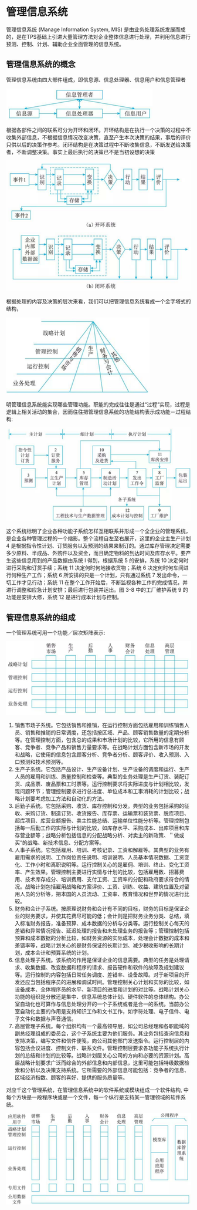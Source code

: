 # 管理信息系统


管理信息系统 (Manage Information System, MIS) 是由业务处理系统发展而成的，是在TPS基础上引进大量管理方法对企业整体信息进行处理，并利用信息进行预测、控制、计划、辅助企业全面管理的信息系统。


## 管理信息系统的概念

管理信息系统由四大部件组成，即信息源、信息处理器、信息用户和信息管理者


![alt text](3管理信息系统/管理信息系统总体结构.png)


根据各部件之间的联系可分为开环和闭环。开环结构是在执行一个决策的过程中不收集外部信息，不根据信息情况改变决策，直至产生本次决策的结果，事后的评价只供以后的决策作参考。闭环结构是在决策过程中不断收集信息，不断发送给决策者，不断调整决策。事实上最后执行的决策已不是当初设想的决策

![alt text](3管理信息系统/开环闭环结构.png)


根据处理的内容及决策的层次来看，我们可以把管理信息系统看成一个金字塔式的结构，

![alt text](3管理信息系统/管理信息系统的金字塔结构.png)


明管理信息系统能实现哪些管理功能。职能的完成往往是通过“过程”实现，过程是逻辑上相关活动的集合，因而往往把管理信息系统的功能结构表示成功能－过程结构:

![alt text](3管理信息系统/管理信息系统的功能-过程结构.png)

这个系统标明了企业各种功能子系统怎样互相联系并形成一个全企业的管理系统，是企业各种管理过程的一个缩影。整个流程自左至右展开，这里的企业主生产计划 4 是根据指令性计划、订货服务以及预测的结果来制订的。通过库存管理决定需要多少原料、半成品、外购件以及资金，而且确定物料的到达时间及库存水平。要产生这些信息用到的产品数据由系统 l 得到，根据系统 5 的安排，系统 10 决定何时进行采购和订货手续；系统 11 决定何时何地接收货物；系统 6 决定何时何车间进行何种生产工作；系统 6 所安排的只是一个计划，只有通过系统 7 发出命令，一切工作才见行动；系统 11 在整个工作开始后，不断监视各种工作的完成情况，并进行调整和应急计划安排；最后进行包装并运出。图 3-8 中的工厂维护系统 9 的功能是安排大修，系统 12 是进行成本计划与控制。



## 管理信息系统的组成

一个管理系统可用一个功能／层次矩阵表示:

![alt text](3管理信息系统/功能层次矩阵.png)

1. 销售市场子系统。它包括销售和推销，在运行控制方面包括雇用和训练销售人员、销售和推销的日常调度，还包括按区域、产品、顾客销售数量的定期分析等。在管理控制方面，包含总的成果和市场计划的比较，它所用的信息有顾客、竞争者、竞争产品和销售力量要求等。在战略计划方面包含新市场的开发和战略，它使用的信息包含顾客分析、竞争者分析、顾客评价、收入预测、入口预测和技术预测等。
2. 生产子系统。它包括产品设计、生产设备计划、生产设备的调度和运行、生产人员的雇用和训练、质量控制和检查等。典型的业务处理是生产订货、装配订货、成品票、废品票和工时票等。运行控制要求将实际进度与计划相比较，发现问题环节；管理控制要求进行总进度、单位成本和工事消耗的计划比较；战略计划要考虑加工方法和自动化的方法。
3. 后勤子系统。它包括采购、收货、库存控制和分发。典型的业务包括采购的征收、采购订货、制造订货、收货报告、库存票、运输票和装货票、脱库项目、超库项目、库营业额报告、卖主性能总结、运输单位性能分析等。管理控制包括每一后勤工作的实际与计划的比较，如库存水平、采购成本、出库项目和库存营业额等；战略分析包括信息的分配战略分析、对卖主的新政策、＂做或买”的战略、新技术信息、分配方案等。
4. 人事子系统。它包括雇用、培训、考核记录、工资和解雇等。其典型的业务有雇用需求的说明、工作岗位责任说明、培训说明、人员基本情况数据、工资变化、工作小时和离职说明等。运行控制关心的是雇佣、培训、终止、变化工资率、产生效果。管理控制主要进行实情与计划的比较，包括雇用数、招募费用、技术库存成分、培训费用、支付工资、工资率的分配和政府要求符合的情况。战略计划包括雇用战略和方案评价、工资、训练、收益、建筑位置及对留用人员的分析等，把本国的人员流动、工资率、教育情况和世界的情况进行比较。
5. 财务和会计子系统。按原理说财务和会计有不同的目标，财务的目标是保证企业的财务要求，并使其花费尽可能的低；会计则是把财务业务分类、总结，填入标准财务报告，准备预算、成本数据的分析与分类等。运行控制关心每天的差错和异常情况报告、延迟处理的报告和未处理业务的报告等；管理控制包括预算和成本数据的分析比较，如财务资源的实际成本，处理会计数据的成本和差错率等，战略计划关心的是财务保证的长期计划、减少税收影响的长期计划，成本会计和预算系统的计划。
6. 信息处理子系统。该系统的作用是保证企业的信息需要。典型的任务是处理请求、收集数据、改变数据和程序的请求、报告硬件和软件的故障及规划建议等。运行控制的内容包括日常任务调度、差错率、设备故障。对于新项目的开发还应当包括程序员的进展和调试时间。管理控制关心计划和实际的比较，如设备成本、全体程序员的水平、新项目的进度和计划的对比等。战略计划关心功能的组织是分散还是集中、信息系统总体计划、硬件软件的总体结构。办公室自动化也可算作与信息处理分开的一个子系统或者是合一的系统。当前办公室自动化主要的作用是支持知识工作和文书工作，如字符处理、电子信件、电子文件和数据与声音通信。
7. 高层管理子系统。每个组织均有一个最高领导层，如公司总经理和各职能域的副总经理组成的委员会，这个子系统主要为他们服务。其业务包括查询信息和支持决策，编写文件和信件便笺，向公司其他部门发送指令。运行控制层的内容包括会议进度、控制文件、联系文件。管理控制层要求各功能子系统执行计划的总结和计划的比较等。战略计划层关心公司的方向和必要的资源计划。高层战略计划要求广泛而综合的外部信息和内部信息，这里可能包括特级数据检索和分析以及决策支持系统。它所需要的外部信息可能包括：竞争者的信息、区域经济指数、顾客的喜好、提供的服务质量等。


对应千这个管理系统，在管理信息系统中的软件系统或模块组成一个软件结构, 中每个方块是一段程序块或是一个文件，每一个纵行是支持某一管理领域的软件系统。


![alt text](3管理信息系统/管理信息系统的软件结构.png)










































